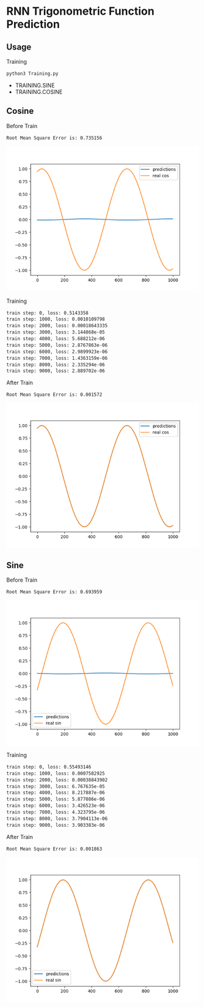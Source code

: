 # RNN Trigonometric Function Prediction

## Usage

Training

```sh
python3 Training.py
```

* TRAINING.SINE
* TRAINING.COSINE

## Cosine

Before Train

```txt
Root Mean Square Error is: 0.735156
```

![Before Train Cosine](figure/beforecos.png)

Training

```txt
train step: 0, loss: 0.5143358
train step: 1000, loss: 0.0010109798
train step: 2000, loss: 0.00018643335
train step: 3000, loss: 3.144868e-05
train step: 4000, loss: 5.688212e-06
train step: 5000, loss: 2.8767863e-06
train step: 6000, loss: 2.9899923e-06
train step: 7000, loss: 1.4363159e-06
train step: 8000, loss: 2.335294e-06
train step: 9000, loss: 2.889702e-06
```

After Train

```txt
Root Mean Square Error is: 0.001572
```

![After Train Cosine](figure/aftercos.png)

## Sine

Before Train

```txt
Root Mean Square Error is: 0.693959
```

![Before Train Sine](figure/beforesin.png)

Training

```txt
train step: 0, loss: 0.55493146
train step: 1000, loss: 0.0007582925
train step: 2000, loss: 0.00038843902
train step: 3000, loss: 6.767635e-05
train step: 4000, loss: 8.217887e-06
train step: 5000, loss: 5.877086e-06
train step: 6000, loss: 3.426523e-06
train step: 7000, loss: 4.323795e-06
train step: 8000, loss: 3.7904113e-06
train step: 9000, loss: 3.903383e-06
```

After Train

```txt
Root Mean Square Error is: 0.001863
```

![After Train Sine](figure/aftersin.png)
